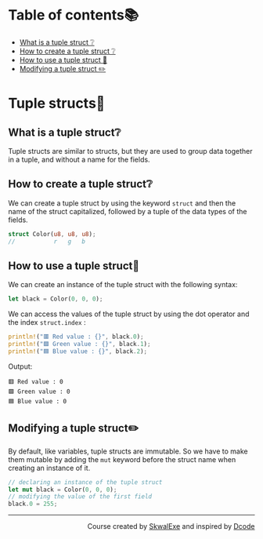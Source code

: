 # Table of contents📚
- [What is a tuple struct ❔](#what-is-a-tuple-struct)
- [How to create a tuple struct ❔](#how-to-create-a-tuple-struct)
- [How to use a tuple struct 🤹](#how-to-use-a-tuple-struct)
- [Modifying a tuple struct ✏️](#modifying-a-tuple-struct)


# Tuple structs🧱
## What is a tuple struct❔
Tuple structs are similar to structs, but they are used to group data together in a tuple, and without a name for the fields.
## How to create a tuple struct❔
We can create a tuple struct by using the keyword `struct` and then the name of the struct capitalized, followed by a tuple of the data types of the fields.
```rust
struct Color(u8, u8, u8);
//           r   g   b
```
## How to use a tuple struct🤹
We can create an instance of the tuple struct with the following syntax:
```rust
let black = Color(0, 0, 0);
```
We can access the values of the tuple struct by using the dot operator and the index `struct.index` :
```rust
println!("🟥 Red value : {}", black.0);
println!("🟩 Green value : {}", black.1);
println!("🟦 Blue value : {}", black.2);
```
Output:
```
🟥 Red value : 0
🟩 Green value : 0
🟦 Blue value : 0
```
## Modifying a tuple struct✏️
By default, like variables, tuple structs are immutable.
So we have to make them mutable by adding the `mut` keyword before the struct name when creating an instance of it.
```rust
// declaring an instance of the tuple struct
let mut black = Color(0, 0, 0);
// modifying the value of the first field
black.0 = 255;
```

<!--
---

<p align="right"><a href="https://github.com/SkwalExe/learn-rust/tree/main/course/structs">Next Section ⏭️</a></p>
-->

---

<p align="right">Course created by <a href="https://github.com/SkwalExe/" target="_blank">SkwalExe</a> and inspired by <a href="https://www.youtube.com/watch?v=vOMJlQ5B-M0&list=PLVvjrrRCBy2JSHf9tGxGKJ-bYAN_uDCUL" target="_blank">Dcode</a></p>
